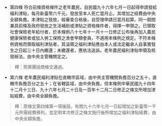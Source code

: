 * 第四條 符合前條資格條件之老年農民，自民國九十六年七月一日起得申請發給福利津貼，每月新臺幣六千元，發放至本人死亡當月止。其增加之經費由中央全額負擔。本津貼之發放，經審查合格後，自受理申請日當月起算。同一期間兼具前條及政府發放之生活補助或津貼之資格條件者，得擇一申領之。已領取社會保險老年給付者，於本條例八十七年十一月十一日修正公布後再加入農民健康保險者或加入勞工保險之漁會甲類會員，不適用本條例之規定。不符本條例資格而領取福利津貼者，其溢領之福利津貼應由本人或法定繼承人自事實發生之日起三十日內繳還；未繳還者，應依法追訴。老年農民福利津貼申領及核發辦法，由中央主管機關定之。

> 釋：照黨團協商條文通過。

* 第六條 老年農民福利津貼在直轄市區域，由中央主管機關負擔百分之五十，直轄市負擔百分之五十；在省轄區域，由中央負擔。但本條例中華民國九十四年十二月十三日、九十六年七月二十日及一百年十二月二日修正之條文所增加津貼經費，由中央全額負擔。

> 釋：原條文第四條第一項後段，有關九十六年七月一日起增加之新臺幣一千元所需經費移列，並定明本次修正之條文施行後所增加之福利津貼經費，由中央全額負擔。

